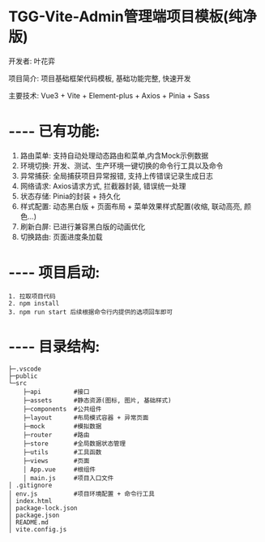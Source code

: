 # TGG-Vite-Admin管理端项目模板(纯净版)
开发者: 叶花弈

项目简介: 项目基础框架代码模板, 基础功能完整, 快速开发

主要技术: Vue3 + Vite + Element-plus + Axios + Pinia + Sass
# ---- 已有功能:
1. 路由菜单: 支持自动处理动态路由和菜单,内含Mock示例数据
2. 环境切换: 开发、测试、生产环境一键切换的命令行工具以及命令
3. 异常捕获: 全局捕获项目异常报错, 支持上传错误记录生成日志
4. 网络请求: Axios请求方式, 拦截器封装, 错误统一处理
5. 状态存储: Pinia的封装 + 持久化
6. 样式配置: 动态黑白版 + 页面布局 + 菜单效果样式配置(收缩, 联动高亮, 颜色...)
7. 刷新白屏: 已进行兼容黑白版的动画优化
8. 切换路由: 页面进度条加载
# ---- 项目启动:
```
1. 拉取项目代码
2. npm install
3. npm run start 后续根据命令行内提供的选项回车即可
```
# ---- 目录结构:
```
├─.vscode
├─public
└─src
    ├─api         #接口
    ├─assets      #静态资源(图标, 图片, 基础样式)
    ├─components  #公共组件
    ├─layout      #布局模式容器 + 异常页面
    ├─mock        #模拟数据
    ├─router      #路由
    ├─store       #全局数据状态管理
    ├─utils       #工具函数
    ├─views       #页面
    │ App.vue     #根组件
    │ main.js     #项目入口文件
│ .gitignore
│ env.js          #项目环境配置 + 命令行工具
│ index.html
│ package-lock.json
│ package.json
│ README.md
│ vite.config.js
```